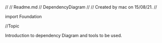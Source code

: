 //
//  Readme.md
//  DependencyDiagram
//
//  Created by mac on 15/08/21.
//

import Foundation


//Topic 

Introduction to dependency Diagram and tools to be used.
